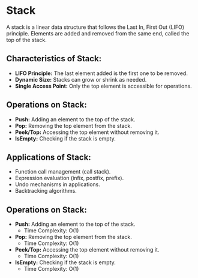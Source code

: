 # Stack

A stack is a linear data structure that follows the Last In, First Out (LIFO) principle. Elements are added and removed from the same end, called the top of the stack.

## Characteristics of Stack:
- **LIFO Principle:** The last element added is the first one to be removed.
- **Dynamic Size:** Stacks can grow or shrink as needed.
- **Single Access Point:** Only the top element is accessible for operations.

## Operations on Stack:
- **Push:** Adding an element to the top of the stack.
- **Pop:** Removing the top element from the stack.
- **Peek/Top:** Accessing the top element without removing it.
- **IsEmpty:** Checking if the stack is empty.

## Applications of Stack:
- Function call management (call stack).
- Expression evaluation (infix, postfix, prefix).
- Undo mechanisms in applications.
- Backtracking algorithms.

## Operations on Stack:
- **Push:** Adding an element to the top of the stack.
  - Time Complexity: O(1)
- **Pop:** Removing the top element from the stack.
  - Time Complexity: O(1)
- **Peek/Top:** Accessing the top element without removing it.
  - Time Complexity: O(1)
- **IsEmpty:** Checking if the stack is empty.
  - Time Complexity: O(1)